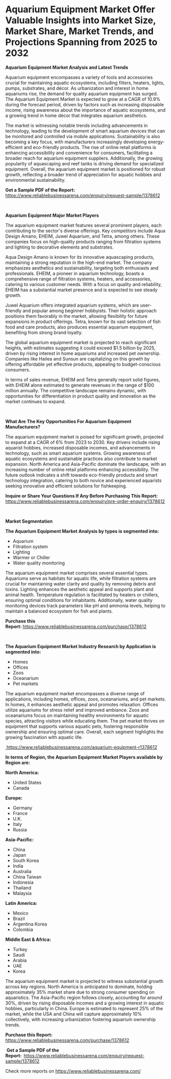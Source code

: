 <p><h1>Aquarium Equipment Market Offer Valuable Insights into Market Size, Market Share, Market Trends, and Projections Spanning from 2025 to 2032</h1></p><p><strong>Aquarium Equipment Market Analysis and Latest Trends</strong></p>
<p><p>Aquarium equipment encompasses a variety of tools and accessories crucial for maintaining aquatic ecosystems, including filters, heaters, lights, pumps, substrates, and décor. As urbanization and interest in home aquariums rise, the demand for quality aquarium equipment has surged. The Aquarium Equipment Market is expected to grow at a CAGR of 10.9% during the forecast period, driven by factors such as increasing disposable income, rising awareness about the importance of aquatic ecosystems, and a growing trend in home décor that integrates aquarium aesthetics.</p><p>The market is witnessing notable trends including advancements in technology, leading to the development of smart aquarium devices that can be monitored and controlled via mobile applications. Sustainability is also becoming a key focus, with manufacturers increasingly developing energy-efficient and eco-friendly products. The rise of online retail platforms is enhancing accessibility and convenience for consumers, facilitating a broader reach for aquarium equipment suppliers. Additionally, the growing popularity of aquascaping and reef tanks is driving demand for specialized equipment. Overall, the aquarium equipment market is positioned for robust growth, reflecting a broader trend of appreciation for aquatic hobbies and environmental sustainability.</p></p>
<p><strong>Get a Sample PDF of the Report:&nbsp;</strong> <a href="https://www.reliablebusinessarena.com/enquiry/request-sample/1378612?utm_campaign=2488&utm_medium=2&utm_source=Github&utm_content=ia&utm_term=08042025&utm_id=aquarium-equipment">https://www.reliablebusinessarena.com/enquiry/request-sample/1378612</a></p>
<p>&nbsp;</p>
<p><strong>Aquarium Equipment Major Market Players</strong></p>
<p><p>The aquarium equipment market features several prominent players, each contributing to the sector's diverse offerings. Key competitors include Aqua Design Amano, EHEIM, Juwel Aquarium, and Tetra, among others. These companies focus on high-quality products ranging from filtration systems and lighting to decorative elements and substrates.</p><p>Aqua Design Amano is known for its innovative aquascaping products, maintaining a strong reputation in the high-end market. The company emphasizes aesthetics and sustainability, targeting both enthusiasts and professionals. EHEIM, a pioneer in aquarium technology, boasts a comprehensive range of filtration systems, heaters, and accessories, catering to various customer needs. With a focus on quality and reliability, EHEIM has a substantial market presence and is expected to see steady growth.</p><p>Juwel Aquarium offers integrated aquarium systems, which are user-friendly and popular among beginner hobbyists. Their holistic approach positions them favorably in the market, allowing flexibility for future expansions in product offerings. Tetra, known for its vast selection of fish food and care products, also produces essential aquarium equipment, benefiting from strong brand loyalty.</p><p>The global aquarium equipment market is projected to reach significant heights, with estimates suggesting it could exceed $1.5 billion by 2025, driven by rising interest in home aquariums and increased pet ownership. Companies like Hailea and Sunsun are capitalizing on this growth by offering affordable yet effective products, appealing to budget-conscious consumers.</p><p>In terms of sales revenue, EHEIM and Tetra generally report solid figures, with EHEIM alone estimated to generate revenues in the range of $100 million annually. The competitive landscape remains dynamic, with opportunities for differentiation in product quality and innovation as the market continues to expand.</p></p>
<p>&nbsp;</p>
<p><strong>What Are The Key Opportunities For Aquarium Equipment Manufacturers?</strong></p>
<p><p>The aquarium equipment market is poised for significant growth, projected to expand at a CAGR of 6% from 2023 to 2030. Key drivers include rising aquarist hobbies, increased disposable incomes, and advancements in technology, such as smart aquarium systems. Growing awareness of aquatic ecosystems and sustainable practices also contribute to market expansion. North America and Asia-Pacific dominate the landscape, with an increasing number of online retail platforms enhancing accessibility. The future outlook indicates a shift towards eco-friendly products and smart technology integration, catering to both novice and experienced aquarists seeking innovative and efficient solutions for fishkeeping.</p></p>
<p><strong>Inquire or Share Your Questions If Any Before Purchasing This Report:</strong> <a href="https://www.reliablebusinessarena.com/enquiry/pre-order-enquiry/1378612?utm_campaign=2488&utm_medium=2&utm_source=Github&utm_content=ia&utm_term=08042025&utm_id=aquarium-equipment">https://www.reliablebusinessarena.com/enquiry/pre-order-enquiry/1378612</a></p>
<p>&nbsp;</p>
<p><strong>Market Segmentation</strong></p>
<p><strong>The Aquarium Equipment Market Analysis by types is segmented into:</strong></p>
<p><ul><li>Aquarium</li><li>Filtration system</li><li>Lighting</li><li>Warmer or Chiller</li><li>Water quality monitoring</li></ul></p>
<p><p>The aquarium equipment market comprises several essential types. Aquariums serve as habitats for aquatic life, while filtration systems are crucial for maintaining water clarity and quality by removing debris and toxins. Lighting enhances the aesthetic appeal and supports plant and animal health. Temperature regulation is facilitated by heaters or chillers, ensuring optimal conditions for inhabitants. Additionally, water quality monitoring devices track parameters like pH and ammonia levels, helping to maintain a balanced ecosystem for fish and plants.</p></p>
<p><strong>Purchase this Report:&nbsp;</strong><a href="https://www.reliablebusinessarena.com/purchase/1378612?utm_campaign=2488&utm_medium=2&utm_source=Github&utm_content=ia&utm_term=08042025&utm_id=aquarium-equipment">https://www.reliablebusinessarena.com/purchase/1378612</a></p>
<p>&nbsp;</p>
<p><strong>The Aquarium Equipment Market Industry Research by Application is segmented into:</strong></p>
<p><ul><li>Homes</li><li>Offices</li><li>Zoos</li><li>Oceanarium</li><li>Pet markets</li></ul></p>
<p><p>The aquarium equipment market encompasses a diverse range of applications, including homes, offices, zoos, oceanariums, and pet markets. In homes, it enhances aesthetic appeal and promotes relaxation. Offices utilize aquariums for stress relief and improved ambiance. Zoos and oceanariums focus on maintaining healthy environments for aquatic species, attracting visitors while educating them. The pet market thrives on equipment that supports various aquatic pets, fostering responsible ownership and ensuring optimal care. Overall, each segment highlights the growing fascination with aquatic life.</p></p>
<p><a href="https://www.reliablebusinessarena.com/aquarium-equipment-r1378612?utm_campaign=2488&utm_medium=2&utm_source=Github&utm_content=ia&utm_term=08042025&utm_id=aquarium-equipment">&nbsp;https://www.reliablebusinessarena.com/aquarium-equipment-r1378612</a></p>
<p><strong>In terms of Region, the Aquarium Equipment Market Players available by Region are:</strong></p>
<p>
    <p> <strong> North America: </strong>
        <ul>
            <li>United States</li>
            <li>Canada</li>
        </ul>
        </p> 
    <p> <strong> Europe: </strong>
        <ul>
            <li>Germany</li>
            <li>France</li>
            <li>U.K.</li>
            <li>Italy</li>
            <li>Russia</li>
        </ul>
        </p> 
    <p> <strong> Asia-Pacific: </strong>
        <ul>
            <li>China</li>
            <li>Japan</li>
            <li>South Korea</li>
            <li>India</li>
            <li>Australia</li>
            <li>China Taiwan</li>
            <li>Indonesia</li>
            <li>Thailand</li>
            <li>Malaysia</li>
        </ul>
        </p> 
    <p> <strong> Latin America: </strong>
        <ul>
            <li>Mexico</li>
            <li>Brazil</li>
            <li>Argentina Korea</li>
            <li>Colombia</li>
        </ul>
        </p> 
    <p> <strong> Middle East & Africa: </strong>
        <ul>
            <li>Turkey</li>
            <li>Saudi</li>
            <li>Arabia</li>
            <li>UAE</li>
            <li>Korea</li>
        </ul>
    </p>
    </p>
<p><p>The aquarium equipment market is projected to witness substantial growth across key regions. North America is anticipated to dominate, holding approximately 35% market share due to strong consumer spending on aquaristics. The Asia-Pacific region follows closely, accounting for around 30%, driven by rising disposable incomes and a growing interest in aquatic hobbies, particularly in China. Europe is estimated to represent 25% of the market, while the USA and China will capture approximately 10% collectively, with increasing urbanization fostering aquarium ownership trends.</p></p>
<p><strong>Purchase this Report: </strong><a href="https://www.reliablebusinessarena.com/purchase/1378612?utm_campaign=2488&utm_medium=2&utm_source=Github&utm_content=ia&utm_term=08042025&utm_id=aquarium-equipment">https://www.reliablebusinessarena.com/purchase/1378612</a></p>
<p>&nbsp;<strong>Get a Sample PDF of the Report:&nbsp;&nbsp;</strong><a href="https://www.reliablebusinessarena.com/enquiry/request-sample/1378612?utm_campaign=2488&utm_medium=2&utm_source=Github&utm_content=ia&utm_term=08042025&utm_id=aquarium-equipment">https://www.reliablebusinessarena.com/enquiry/request-sample/1378612</a></p>
<p><strong></strong></p>
<p>Check more reports on <a href="https://www.reliablebusinessarena.com/?utm_campaign=2488&utm_medium=2&utm_source=Github&utm_content=ia&utm_term=08042025&utm_id=aquarium-equipment">https://www.reliablebusinessarena.com/</a></p>